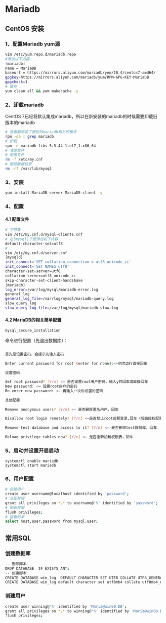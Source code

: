 



# Mariadb 

## CentOS 安装

### 1、配置Mariadb yum源

```bash
vim /etc/yum.repo.d/mariadb.repo
#添加以下内容
[mariadb]
name = MariaDB
baseurl = https://mirrors.aliyun.com/mariadb/yum/10.4/centos7-amd64/
gpgkey=https://mirrors.aliyun.com/mariadb/yum/RPM-GPG-KEY-MariaDB
gpgcheck=1
# 缓存
yum clean all && yum makecache -y
```

### 2、卸载mariadb

 CentOS 7已经将默认集成mariadb，所以在新安装的mariadb的时候需要卸载旧版本的mariadb

```bash
# 查看都安装了哪些的mariadb相关的模块
rpm -qa | grep mariadb
# 卸载
rpm -e mariadb-libs-5.5.44-1.el7_1.x86_64
# 清理文件
# 配置文件
rm -f /etc/my.cnf
# 删除数据目录
rm -rf /var/lib/mysql
```

### 3、安装

```bash
yum install MariaDB-server MariaDB-client -y
```

### 4、配置

#### 4.1 配置文件

```bash
# 字符集
vim /etc/my.cnf.d/mysql-clients.cnf
# 在[mysql]下面添加如下内容
default-character-set=utf8
#
vim /etc/my.cnf.d/server.cnf 
[mysqld]
init_connect='SET collation_connection = utf8_unicode_ci'
init_connect='SET NAMES utf8'
character-set-server=utf8
collation-server=utf8_unicode_ci
skip-character-set-client-handshake
[mariadb]
log_error=/var/log/mysql/mariadb-error.log
general_log
general_log_file=/var/log/mysql/mariadb-query.log
slow_query_log
slow_query_log_file=/var/log/mysql/mariadb-slow.log
```

#### 4.2  MariaDB的相关简单配置 

```bash
mysql_secure_installation
```

 命令进行配置（先退出数据库）：

```bash

首先是设置密码，会提示先输入密码
 
Enter current password for root (enter for none):<–初次运行直接回车
 
设置密码
 
Set root password? [Y/n] <– 是否设置root用户密码，输入y并回车或直接回车
New password: <– 设置root用户的密码
Re-enter new password: <– 再输入一次你设置的密码
 
其他配置
 
Remove anonymous users? [Y/n] <– 是否删除匿名用户，回车
 
Disallow root login remotely? [Y/n] <–是否禁止root远程登录,回车（后面授权配置）
 
Remove test database and access to it? [Y/n] <– 是否删除test数据库，回车
 
Reload privilege tables now? [Y/n] <– 是否重新加载权限表，回车
```

### 5、启动并设置开启启动

```
systemctl enable mariadb
systemctl start mariadb
```

### 6、用户配置

```bash
# 创建用户
create user username@localhost identified by 'password';
# 分配权限
grant all privileges on *.* to username@'%' identified by 'password';
# 刷新权限
flush privileges;
# 查看结果
select host,user,password from mysql.user;
```

## 常用SQL

### 创建数据库

```bash
-- 删除脚本
DROP DATABASE  IF EXISTS ANT;
-- 创建脚本
CREATE DATABASE win_log  DEFAULT CHARACTER SET UTF8 COLLATE UTF8_GENERAL_CI;
CREATE DATABASE win_log default character set utf8mb4 collate utf8mb4_unicode_ci;
```

### 创建用户

```bash
create user winning@'%' identified by 'Maria@win60.DB';
grant all privileges on *.* to winning@'%' identified by 'Maria@win60.DB';
flush privileges;
```

